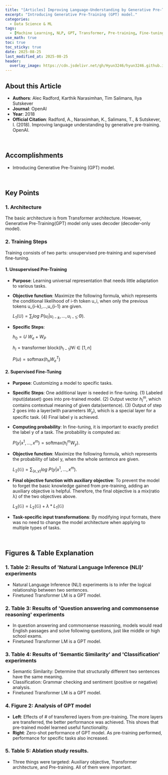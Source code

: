 ```yaml
---
title: "[Articles] Improving Language-Understanding by Generative Pre-Training"
excerpt: "Introducing Generative Pre-Training (GPT) model."
categories:
  - Data Science & ML
tags:
  - [Machine Learning, NLP, GPT, Transformer, Pre-training, Fine-tuning]
use_math: true
toc: true
toc_sticky: true
date: 2025-08-25
last_modified_at: 2025-08-25
header:
  overlay_image: https://cdn.jsdelivr.net/gh/Hyun3246/hyun3246.github.io@master/image/overlay%20image/Research%20Paper.png
---
```


## About this Article
- **Authors**: Alec Radford, Karthik Narasimhan, Tim Salimans, Ilya Sutskever
- **Journal**: OpenAI
- **Year**: 2018
- **Official Citation**: Radford, A., Narasimhan, K., Salimans, T., & Sutskever, I. (2018). Improving language understanding by generative pre-training. OpenAI.

<br/>

## Accomplishments
- Introducing Generative Pre-Training (GPT) model.

<br/>

## Key Points

### 1. Architecture
The basic architecture is from Transformer architecture. However, Generative Pre-Training(GPT) model only uses decoder (decoder-only model).

### 2. Training Steps
Training consists of two parts: unsupervised pre-training and supervised fine-tuning.

#### 1. Unsupervised Pre-Training
- **Purpose**: Learning universal representation that needs little adaptation to various tasks.
- **Objective function**: Maximize the following formula, which represents the conditional likelihood of i-th token u_i, when only the previous tokens u_{i-k},...,u_{i-1} are given.
  
  $L_{1}(\mathbb{U})=\sum_{i}log~P(u_{i}|u_{i-k},...,u_{i-1};\Theta).$
  
- **Specific Steps**:
  
  $h_{0}=U~W_{e}+W_{P}$
  
  $h_{l}=\text{transformer block}(h_{l-1}) \forall i \in [1,n]$
  
  $P(u)=\text{softmax}(h_{n}W_{e}^{T})$

#### 2. Supervised Fine-Tuning
- **Purpose**: Customizing a model to specific tasks.
- **Specific Steps**: One additional layer is needed in fine-tuning.
    (1) Labeled input(dataset) goes into pre-trained model.
    (2) Output vector $h_{l}^{m}$, which contains contextual meaning of given data(sentence).
    (3) Output of step 2 goes into a layer(with parameters $W_{y}$), which is a special layer for a specific task.
    (4) Final label y is achieved.
- **Computing probability**: In fine-tuning, it is important to exactly predict the label y of a task. The probability is computed as:
  
  $P(y|x^{1},...,x^{m})=\text{softmax}(h_{l}^{m}W_{y}).$
  
- **Objective function**: Maximize the following formula, which represents the probability of label y, when the whole sentence are given.
  
  $L_{2}(\mathbb{G})=\sum_{(x,y)}log~P(y|x^{1},...,x^{m}).$
  
- **Final objective function with auxiliary objective**: To prevent the model to forget the basic knowledge gained from pre-training, adding an auxiliary objective is helpful. Therefore, the final objective is a mix(ratio λ) of the two objectives above.
  
  $L_{3}(\mathbb{G})=L_{2}(\mathbb{G})+\lambda*L_{1}(\mathbb{G})$
  
- **Task-specific input transformations**: By modifying input formats, there was no need to change the model architecture when applying to multiple types of tasks.

<br/>

## Figures & Table Explanation

### 1. Table 2: Results of 'Natural Language Inference (NLI)' experiments
- Natural Language Inference (NLI) experiments is to infer the logical relationship between two sentences.
- Finetuned Transformer LM is a GPT model.

### 2. Table 3: Results of 'Question answering and commonsense reasoning' experiments
- In question answering and commonsense reasoning, models would read English passages and solve following questions, just like middle or high school exams.
- Finetuned Transformer LM is a GPT model.

### 3. Table 4: Results of 'Semantic Similarity' and 'Classification' experiments
- Semantic Similarity: Determine that structurally different two sentences have the same meaning.
- Classification: Grammar checking and sentiment (positive or negative) analysis.
- Finetuned Transformer LM is a GPT model.

### 4. Figure 2: Analysis of GPT model
- **Left**: Effects of # of transferred layers from pre-training. The more layers are transferred, the better performance was achieved. This shows that pre-trained model learned useful functionality.
- **Right**: Zero-shot performance of GPT model. As pre-training performed, performance for specific tasks also increased.

### 5. Table 5: Ablation study results.

- Three things were targeted: Auxiliary objective, Transformer architecture, and Pre-training. All of them were important.
